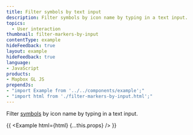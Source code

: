 ```yaml
---
title: Filter symbols by text input
description: Filter symbols by icon name by typing in a text input.
topics:
  - User interaction
thumbnail: filter-markers-by-input
contentType: example
hideFeedback: true
layout: example
hideFeedback: true
language:
- JavaScript
products:
- Mapbox GL JS
prependJs:
- "import Example from '../../components/example';"
- "import html from './filter-markers-by-input.html';"
---
```


Filter [symbols](https://maplibre.org/maplibre-gl-js-docs/style-spec/layers/#symbol) by icon name by typing in a text input.

{{ <Example html={html} {...this.props} /> }}
